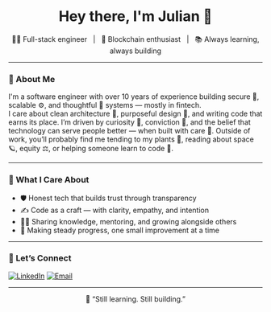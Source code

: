 <h1 align="center"> Hey there, I'm Julian 👋 </h1>

<p align="center">
  👨‍💻 Full-stack engineer &nbsp;&nbsp;|&nbsp;&nbsp; 🔗 Blockchain enthusiast &nbsp;&nbsp;|&nbsp;&nbsp; 📚 Always learning, always building
</p>

---

### 🧭 About Me

I'm a software engineer with over 10 years of experience building secure 🔐, scalable ⚙️, and thoughtful 💭 systems — mostly in fintech.  
I care about clean architecture 🧼, purposeful design 🎯, and writing code that earns its place. I’m driven by curiosity 🤔, conviction 💪, and the belief that technology can serve people better — when built with care 💚.
Outside of work, you’ll probably find me tending to my plants 🌿, reading about space 🪐, equity ⚖️, or helping someone learn to code 🤝.

---

<!--
### 📈 Streaks

<p align="center">
  <img src="https://streak-stats.demolab.com?user=devblac&theme=default" height="150" />
</p>
-->

### 🧠 What I Care About

- 🛡 Honest tech that builds trust through transparency  
- ✍️ Code as a craft — with clarity, empathy, and intention  
- 🧑‍🏫 Sharing knowledge, mentoring, and growing alongside others  
- 🧱 Making steady progress, one small improvement at a time  

---

### 🔗 Let’s Connect

[![LinkedIn](https://img.shields.io/badge/LinkedIn-blue?style=flat&logo=linkedin)](https://linkedin.com/in/julian-isaac-blacher-abb00439)
[![Email](https://img.shields.io/badge/Email-grey?style=flat&logo=gmail)](mailto:julian.blacher@email.com)

---

<p align="center">
  🌱 “Still learning. Still building.”
</p>

